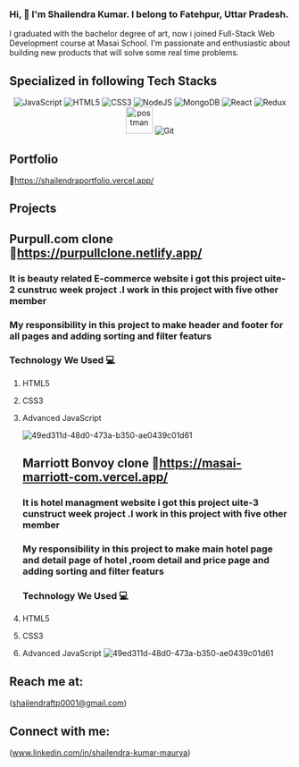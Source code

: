 ### Hi, 👋 I'm Shailendra Kumar. I belong to Fatehpur, Uttar Pradesh.



I graduated with the bachelor degree of art, now i joined Full-Stack Web Development course at Masai School. I'm passionate and enthusiastic about building new products that will solve some real time problems.

## Specialized in following Tech Stacks
<!-- <h3 align="left">Languages and Tools:</h3> -->
<span><p align="center">
  <img src="https://img.icons8.com/color/48/000000/javascript--v1.png" alt="JavaScript"/>
  <img src="https://img.icons8.com/color/48/000000/html-5--v1.png" alt="HTML5"/>
  <img src="https://img.icons8.com/color/48/000000/css3.png" alt="CSS3"/>
  <img src="https://img.icons8.com/color/48/000000/nodejs.png" alt="NodeJS"/>
  <img src="https://img.icons8.com/color/48/000000/mongodb.png" alt="MongoDB"/>
  <img src="https://img.icons8.com/color/48/000000/react-native.png" alt="React"/>
  <img src="https://img.icons8.com/color/48/000000/redux.png" alt="Redux"/>
  <img src="https://www.vectorlogo.zone/logos/getpostman/getpostman-icon.svg" alt="postman" width="48" height="48"/>
  <img src="https://img.icons8.com/color/48/000000/git.png" alt="Git"/>
  
</p></span>
  
  ## Portfolio 
   🔗https://shailendraportfolio.vercel.app/

   ## Projects 
                                          
   ## Purpull.com clone 🔗https://purpullclone.netlify.app/
   ### It is beauty related E-commerce website i got this project uite-2 cunstruc week project .I work in this project with five other member
                       
   ###  My responsibility in this project to make header and footer for all pages and adding sorting and filter featurs
   ### Technology We Used :computer: 
1. HTML5
2. CSS3
3. Advanced JavaScript

   ![49ed311d-48d0-473a-b350-ae0439c01d61](https://user-images.githubusercontent.com/67849097/146674910-ca9d9f02-b7bd-40dc-a0e6-89e9046ee47c.jpg)
  
   ## Marriott Bonvoy clone 🔗https://masai-marriott-com.vercel.app/
   ### It is hotel managment website i got this project uite-3 cunstruct week project .I work in this project with five other member
                       
   ###  My responsibility in this project to make main hotel page and detail page of hotel ,room detail and price page and adding sorting and filter featurs
     ### Technology We Used :computer: 
1. HTML5
2. CSS3
3. Advanced JavaScript
   ![49ed311d-48d0-473a-b350-ae0439c01d61](https://www.linkpicture.com/q/marriot_3.png)
  
                                         
                                               
## Reach me at:
(shailendraftp0001@gmail.com)

## Connect with me:
(www.linkedin.com/in/shailendra-kumar-maurya)
